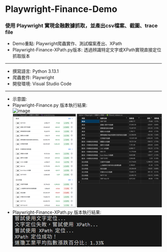 # Playwright-Finance-Demo  
### 使用 Playwright 實現金融數據抓取，並產出csv檔案、截圖、trace file  
- Demo重點: Playwright爬蟲實作、測試檔案產出、XPath  
- Playwright-Finance-XPath.py版本: 透過辨識特定文字或XPath實現直接定位抓取版本  
---
- 撰寫語言: Python 3.13.1  
- 爬蟲套件: Playwright  
- 開發環境: Visual Studio Code  
---  
- 示意圖:
- Playwright-Finance.py 版本執行結果:  
![image](https://github.com/LN0330/Playwright-Finance-Demo/blob/main/GIF/demo_1.gif)  
![image](https://github.com/LN0330/Playwright-Finance-Demo/blob/main/GIF/Playwright-Finance.png)
- Playwright-Finance-XPath.py 版本執行結果:  
![image](https://github.com/LN0330/Playwright-Finance-Demo/blob/main/GIF/Playwright-Finance-XPath.png)  

